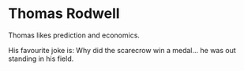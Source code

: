 # Thomas Rodwell

Thomas likes prediction and economics.

His favourite joke is: Why did the scarecrow win a medal... he was out standing in his field.
